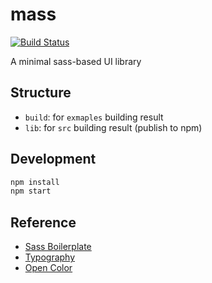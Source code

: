 # mass

[![Build Status](https://travis-ci.org/sabertazimi/mass.svg?branch=master)](https://travis-ci.org/sabertazimi/mass)

A minimal sass-based UI library

## Structure

- `build`: for `exmaples` building result
- `lib`: for `src` building result (publish to npm)

## Development

```bash
npm install
npm start
```

## Reference

- [Sass Boilerplate](https://github.com/HugoGiraudel/sass-boilerplate)
- [Typography](https://medium.com/codyhouse/create-your-design-system-part-1-typography-7c630d9092bd)
- [Open Color](https://yeun.github.io/open-color)

